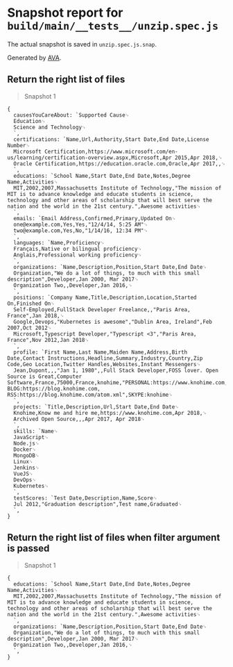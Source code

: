 # Snapshot report for `build/main/__tests__/unzip.spec.js`

The actual snapshot is saved in `unzip.spec.js.snap`.

Generated by [AVA](https://ava.li).

## Return the right list of files

> Snapshot 1

    {
      causesYouCareAbout: `Supported Cause␊
      Education␊
      Science and Technology␊
      `,
      certifications: `Name,Url,Authority,Start Date,End Date,License Number␊
      Microsoft Certification,https://www.microsoft.com/en-us/learning/certification-overview.aspx,Microsoft,Apr 2015,Apr 2018,␊
      Oracle Certification,https://education.oracle.com,Oracle,Apr 2017,,␊
      `,
      educations: `School Name,Start Date,End Date,Notes,Degree Name,Activities␊
      MIT,2002,2007,Massachusetts Institute of Technology,"The mission of MIT is to advance knowledge and educate students in science, technology and other areas of scholarship that will best serve the nation and the world in the 21st century.",Awesome activities␊
      `,
      emails: `Email Address,Confirmed,Primary,Updated On␊
      one@example.com,Yes,Yes,"12/4/14, 5:25 AM"␊
      two@example.com,Yes,No,"1/14/16, 12:34 PM"␊
      `,
      languages: `Name,Proficiency␊
      Français,Native or bilingual proficiency␊
      Anglais,Professional working proficiency␊
      `,
      organizations: `Name,Description,Position,Start Date,End Date␊
      Organization,"We do a lot of things, to much with this small description",Developer,Jan 2000, Mar 2017␊
      Organization Two,,Developer,Jan 2016,␊
      `,
      positions: `Company Name,Title,Description,Location,Started On,Finished On␊
      Self-Employed,FullStack Developer Freelance,,"Paris Area, France",Jan 2018,␊
      Google,Devops,"Kubernetes is awesome","Dublin Area, Ireland",Feb 2007,Oct 2012␊
      Microsoft,Typescript Developer,"Typescript <3","Paris Area, France",Nov 2012,Jan 2018␊
      `,
      profile: `First Name,Last Name,Maiden Name,Address,Birth Date,Contact Instructions,Headline,Summary,Industry,Country,Zip Code,Geo Location,Twitter Handles,Websites,Instant Messengers␊
      Jean,Dupont,,,"Jan 1, 1980",,Full Stack Developer,FOSS lover. Open Source is Great,Computer Software,France,75000,France,knohime,"PERSONAL:https://www.knohime.com, BLOG:https://blog.knohime.com, RSS:https://blog.knohime.com/atom.xml",SKYPE:knohime␊
      `,
      projects: `Title,Description,Url,Start Date,End Date␊
      Knohime,Know me and hire me,https://www.knohime.com,Apr 2018,␊
      Archived Open Source,,,Apr 2017, Apr 2018␊
      `,
      skills: `Name␊
      JavaScript␊
      Node.js␊
      Docker␊
      MongoDB␊
      Linux␊
      Jenkins␊
      VueJS␊
      DevOps␊
      Kubernetes␊
      `,
      testScores: `Test Date,Description,Name,Score␊
      Jul 2012,"Graduation description",Test name,Graduated␊
      `,
    }

## Return the right list of files when filter argument is passed

> Snapshot 1

    {
      educations: `School Name,Start Date,End Date,Notes,Degree Name,Activities␊
      MIT,2002,2007,Massachusetts Institute of Technology,"The mission of MIT is to advance knowledge and educate students in science, technology and other areas of scholarship that will best serve the nation and the world in the 21st century.",Awesome activities␊
      `,
      organizations: `Name,Description,Position,Start Date,End Date␊
      Organization,"We do a lot of things, to much with this small description",Developer,Jan 2000, Mar 2017␊
      Organization Two,,Developer,Jan 2016,␊
      `,
    }

